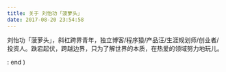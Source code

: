 ```yaml
---
title: 关于 刘怡功「菠萝头」
date: 2017-08-20 23:54:58
---
```


刘怡功「菠萝头」，斜杠跨界青年，独立博客/程序猿/产品汪/生涯规划师/创业者/投资人。跌宕起伏，跨越边界，只为了解世界的本质，在热爱的领域努力地玩儿。

: end )